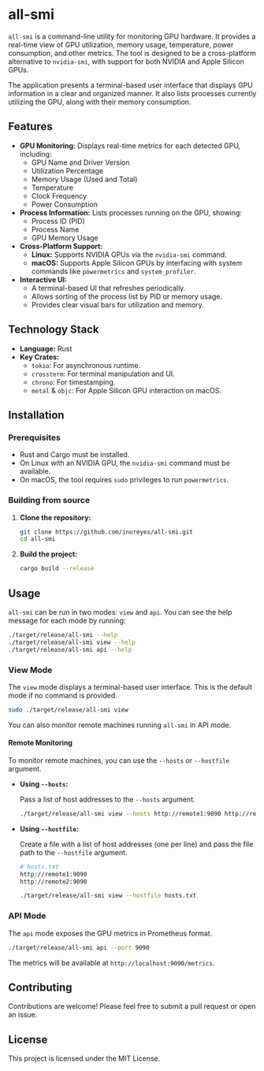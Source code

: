 # all-smi

`all-smi` is a command-line utility for monitoring GPU hardware. It provides a real-time view of GPU utilization, memory usage, temperature, power consumption, and other metrics. The tool is designed to be a cross-platform alternative to `nvidia-smi`, with support for both NVIDIA and Apple Silicon GPUs.

The application presents a terminal-based user interface that displays GPU information in a clear and organized manner. It also lists processes currently utilizing the GPU, along with their memory consumption.

## Features

- **GPU Monitoring:** Displays real-time metrics for each detected GPU, including:
  - GPU Name and Driver Version
  - Utilization Percentage
  - Memory Usage (Used and Total)
  - Temperature
  - Clock Frequency
  - Power Consumption
- **Process Information:** Lists processes running on the GPU, showing:
  - Process ID (PID)
  - Process Name
  - GPU Memory Usage
- **Cross-Platform Support:**
  - **Linux:** Supports NVIDIA GPUs via the `nvidia-smi` command.
  - **macOS:** Supports Apple Silicon GPUs by interfacing with system commands like `powermetrics` and `system_profiler`.
- **Interactive UI:**
  - A terminal-based UI that refreshes periodically.
  - Allows sorting of the process list by PID or memory usage.
  - Provides clear visual bars for utilization and memory.

## Technology Stack

- **Language:** Rust
- **Key Crates:**
  - `tokio`: For asynchronous runtime.
  - `crossterm`: For terminal manipulation and UI.
  - `chrono`: For timestamping.
  - `metal` & `objc`: For Apple Silicon GPU interaction on macOS.

## Installation

### Prerequisites

- Rust and Cargo must be installed.
- On Linux with an NVIDIA GPU, the `nvidia-smi` command must be available.
- On macOS, the tool requires `sudo` privileges to run `powermetrics`.

### Building from source

1.  **Clone the repository:**
    ```bash
    git clone https://github.com/inureyes/all-smi.git
    cd all-smi
    ```
2.  **Build the project:**
    ```bash
    cargo build --release
    ```

## Usage

`all-smi` can be run in two modes: `view` and `api`. You can see the help message for each mode by running:

```bash
./target/release/all-smi --help
./target/release/all-smi view --help
./target/release/all-smi api --help
```

### View Mode

The `view` mode displays a terminal-based user interface. This is the default mode if no command is provided.

```bash
sudo ./target/release/all-smi view
```

You can also monitor remote machines running `all-smi` in API mode.

#### Remote Monitoring

To monitor remote machines, you can use the `--hosts` or `--hostfile` argument.

- **Using `--hosts`:**

  Pass a list of host addresses to the `--hosts` argument.

  ```bash
  ./target/release/all-smi view --hosts http://remote1:9090 http://remote2:9090
  ```

- **Using `--hostfile`:**

  Create a file with a list of host addresses (one per line) and pass the file path to the `--hostfile` argument.

  ```bash
  # hosts.txt
  http://remote1:9090
  http://remote2:9090
  ```

  ```bash
  ./target/release/all-smi view --hostfile hosts.txt
  ```

### API Mode

The `api` mode exposes the GPU metrics in Prometheus format.

```bash
./target/release/all-smi api --port 9090
```

The metrics will be available at `http://localhost:9090/metrics`.

## Contributing

Contributions are welcome! Please feel free to submit a pull request or open an issue.

## License

This project is licensed under the MIT License.
